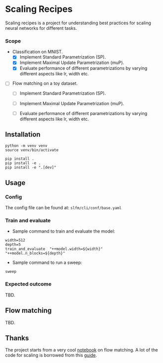 # Scaling Recipes

Scaling recipes is a project for understanding best practices for scaling neural networks for different tasks. 

### Scope
- Classification on MNIST. 
    - [x] Implement Standard Parametrization (SP).  
    - [x] Implement Maximal Update Parametrization (muP).  
    - [x] Evaluate performance of different parametrizations by varying different aspects like lr, width etc. 

- [ ] Flow matching on a toy dataset. 
    - [ ] Implement Standard Parametrization (SP).  
    - [ ] Implement Maximal Update Parametrization (muP).  
    - [ ] Evaluate performance of different parametrizations by varying different aspects like lr, width etc. 


## Installation

```
python -m venv venv 
source venv/bin/activate

pip install .
pip install -e .
pip install -e ".[dev]"
```

## Usage

### Config 

The config file can be found at: `slfm/cli/conf/base.yaml`

### Train and evaluate 

- Sample command to train and evaluate the model:
```
width=512
depth=5
train_and_evaluate  "++model.width=${width}" "++model.n_blocks=${depth}"
```
- Sample command to run a sweep:
```
sweep 
```

### Expected outcome 
TBD.

## Flow matching 
TBD.


## Thanks

The project starts from a very cool [notebook](https://bm371613.github.io/conditional-flow-matching/) on flow matching. A lot of the code for scaling is borrowed from this [guide](https://github.com/cloneofsimo/scaling-guide/).

